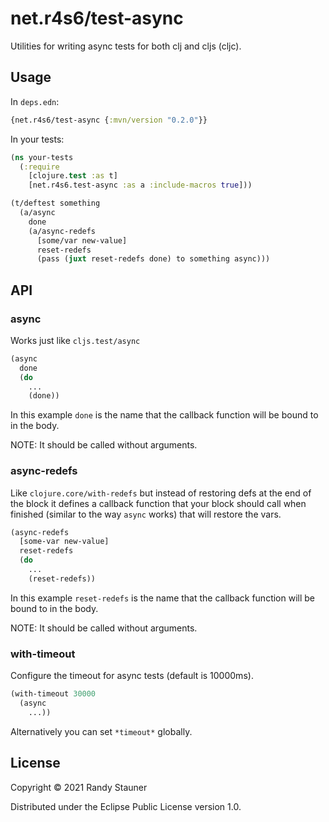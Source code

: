 # net.r4s6/test-async

Utilities for writing async tests for both clj and cljs (cljc).

## Usage

In `deps.edn`:

```clojure
{net.r4s6/test-async {:mvn/version "0.2.0"}}
```

In your tests:

```clojure
(ns your-tests
  (:require
    [clojure.test :as t]
    [net.r4s6.test-async :as a :include-macros true]))

(t/deftest something
  (a/async
    done
    (a/async-redefs
      [some/var new-value]
      reset-redefs
      (pass (juxt reset-redefs done) to something async)))
```

## API

### async

Works just like `cljs.test/async`

```clojure
(async
  done
  (do
    ...
    (done))
```

In this example `done` is the name that the callback function
will be bound to in the body.

NOTE: It should be called without arguments.

### async-redefs

Like `clojure.core/with-redefs` but instead of restoring defs at the end of the
block it defines a callback function that your block should call when finished
(similar to the way `async` works) that will restore the vars.

```clojure
(async-redefs
  [some-var new-value]
  reset-redefs
  (do
    ...
    (reset-redefs))
```

In this example `reset-redefs` is the name that the callback function
will be bound to in the body.

NOTE: It should be called without arguments.

### with-timeout

Configure the timeout for async tests (default is 10000ms).

```clojure
(with-timeout 30000
  (async
    ...))
```

Alternatively you can set `*timeout*` globally.

## License

Copyright © 2021 Randy Stauner

Distributed under the Eclipse Public License version 1.0.
